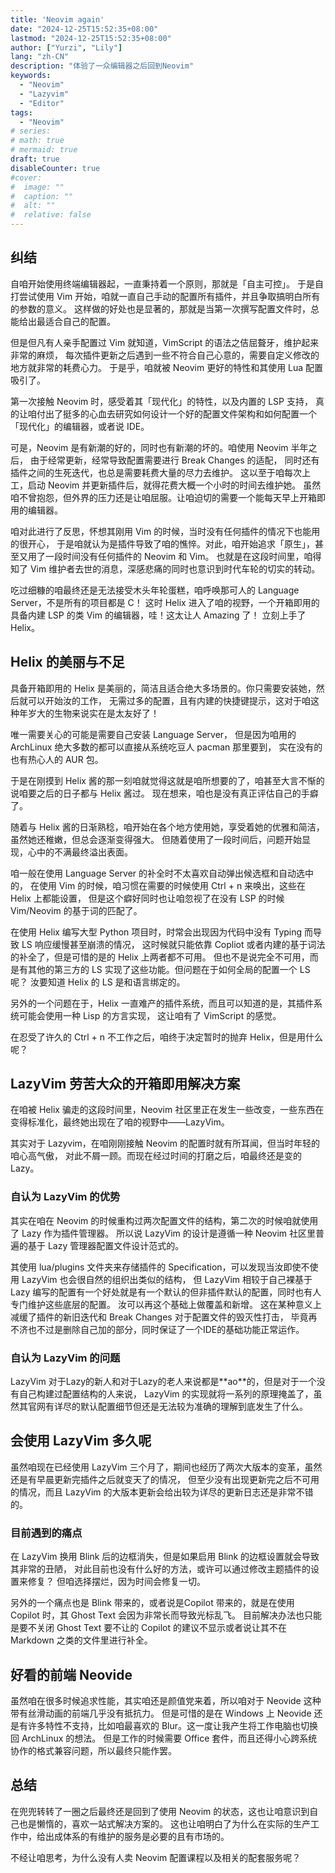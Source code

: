 ```yaml
---
title: 'Neovim again'
date: "2024-12-25T15:52:35+08:00"
lastmod: "2024-12-25T15:52:35+08:00"
author: ["Yurzi", "Lily"]
lang: "zh-CN"
description: "体验了一众编辑器之后回到Neovim"
keywords: 
  - "Neovim"
  - "Lazyvim"
  - "Editor"
tags:
  - "Neovim"
# series:
# math: true
# mermaid: true
draft: true
disableCounter: true
#cover:
#  image: ""
#  caption: ""
#  alt: ""
#  relative: false
---
```


## 纠结

自咱开始使用终端编辑器起，一直秉持着一个原则，那就是「自主可控」。
于是自打尝试使用 Vim 开始，咱就一直自己手动的配置所有插件，并且争取搞明白所有的参数的意义。
这样做的好处也是显著的，那就是当第一次撰写配置文件时，总能给出最适合自己的配置。

但是但凡有人亲手配置过 Vim 就知道，VimScript 的语法之佶屈聱牙，维护起来非常的麻烦，
每次插件更新之后遇到一些不符合自己心意的，需要自定义修改的地方就非常的耗费心力。
于是乎，咱就被 Neovim 更好的特性和其使用 Lua 配置吸引了。

第一次接触 Neovim 时，感受着其「现代化」的特性，以及内置的 LSP 支持，
真的让咱付出了挺多的心血去研究如何设计一个好的配置文件架构和如何配置一个「现代化」的编辑器，或者说 IDE。

可是，Neovim 是有新潮的好的，同时也有新潮的坏的。咱使用 Neovim 半年之后，
由于经常更新，经常导致配置需要进行 Break Changes 的适配，
同时还有插件之间的生死迭代，也总是需要耗费大量的尽力去维护。
这以至于咱每次上工，启动 Neovim 并更新插件后，就得花费大概一个小时的时间去维护她。
虽然咱不曾抱怨，但外界的压力还是让咱屈服。让咱迫切的需要一个能每天早上开箱即用的编辑器。

咱对此进行了反思，怀想其刚用 Vim 的时候，当时没有任何插件的情况下也能用的很开心，
于是咱就认为是插件导致了咱的憔悴。对此，咱开始追求「原生」，甚至又用了一段时间没有任何插件的 Neovim 和 Vim。
也就是在这段时间里，咱得知了 Vim 维护者去世的消息，深感悲痛的同时也意识到时代车轮的切实的转动。

吃过细糠的咱最终还是无法接受木头年轮蛋糕，咱呼唤那可人的 Language Server，不是所有的项目都是 C！
这时 Helix 进入了咱的视野，一个开箱即用的具备内建 LSP 的类 Vim 的编辑器，哇！这太让人 Amazing 了！
立刻上手了 Helix。

## Helix 的美丽与不足

具备开箱即用的 Helix 是美丽的，简洁且适合绝大多场景的。你只需要安装她，然后就可以开始汝的工作，
无需过多的配置，且有内建的快捷键提示，这对于咱这种年岁大的生物来说实在是太友好了！

唯一需要关心的可能是需要自己安装 Language Server，
但是因为咱用的 ArchLinux 绝大多数的都可以直接从系统吃豆人 pacman 那里要到，
实在没有的也有热心人的 AUR 包。

于是在刚摸到 Helix 酱的那一刻咱就觉得这就是咱所想要的了，咱甚至大言不惭的说咱要之后的日子都与 Helix 酱过。
现在想来，咱也是没有真正评估自己的手癖了。

随着与 Helix 酱的日渐熟稔，咱开始在各个地方使用她，享受着她的优雅和简洁，虽然她还稚嫩，但总会逐渐变得强大。
但随着使用了一段时间后，问题开始显现，心中的不满最终溢出表面。

咱一般在使用 Language Server 的补全时不太喜欢自动弹出候选框和自动选中的，
在使用 Vim 的时候，咱习惯在需要的时候使用  Ctrl + n 来唤出，这些在 Helix 上都能设置，
但是这个癖好同时也让咱忽视了在没有 LSP 的时候 Vim/Neovim 的基于词的匹配了。

在使用 Helix 编写大型 Python 项目时，时常会出现因为代码中没有 Typing 而导致 LS 响应缓慢甚至崩溃的情况，
这时候就只能依靠 Copliot 或者内建的基于词法的补全了，但是可惜的是的 Helix 上两者都不可用。
但也不是说完全不可用，而是有其他的第三方的 LS 实现了这些功能。但问题在于如何全局的配置一个 LS 呢？
汝要知道 Helix 的 LS  是和语言绑定的。

另外的一个问题在于，Helix 一直难产的插件系统，而且可以知道的是，其插件系统可能会使用一种 Lisp 的方言实现，
这让咱有了 VimScript 的感觉。

在忍受了许久的 Ctrl + n 不工作之后，咱终于决定暂时的抛弃 Helix，但是用什么呢？

## LazyVim 劳苦大众的开箱即用解决方案

在咱被 Helix 骗走的这段时间里，Neovim 社区里正在发生一些改变，一些东西在变得标准化，最终她出现在了咱的视野中——LazyVim。

其实对于 Lazyvim，在咱刚刚接触 Neovim 的配置时就有所耳闻，但当时年轻的咱心高气傲，
对此不屑一顾。而现在经过时间的打磨之后，咱最终还是变的 Lazy。

### 自认为 LazyVim 的优势

其实在咱在 Neovim 的时候重构过两次配置文件的结构，第二次的时候咱就使用了 Lazy 作为插件管理器。
所以说 LazyVim 的设计是遵循一种 Neovim 社区里普遍的基于 Lazy 管理器配置文件设计范式的。

其使用 lua/plugins 文件夹来存储插件的 Specification，可以发现当汝即使不使用 LazyVim 也会很自然的组织出类似的结构，
但 LazyVim 相较于自己裸基于 Lazy 编写的配置有一个好处就是有一个默认的但非插件默认的配置，同时也有人专门维护这些底层的配置。
汝可以再这个基础上做覆盖和新增。
这在某种意义上减缓了插件的新旧迭代和 Break Changes 对于配置文件的毁灭性打击，
毕竟再不济也不过是删除自己加的部分，同时保证了一个IDE的基础功能正常运作。

### 自认为 LazyVim 的问题

LazyVim 对于Lazy的新人和对于Lazy的老人来说都是\*\*ao\*\*的，但是对于一个没有自己构建过配置结构的人来说，
LazyVim 的实现就将一系列的原理掩盖了，虽然其官网有详尽的默认配置细节但还是无法较为准确的理解到底发生了什么。

## 会使用 LazyVim 多久呢

虽然咱现在已经使用 LazyVim 三个月了，期间也经历了两次大版本的变革，虽然还是有早晨更新完插件之后就变天了的情况，
但至少没有出现更新完之后不可用的情况，而且 LazyVim 的大版本更新会给出较为详尽的更新日志还是非常不错的。

### 目前遇到的痛点

在 LazyVim 换用 Blink 后的边框消失，但是如果启用 Blink 的边框设置就会导致其非常的丑陋，
对此目前也没有什么好的方法，或许可以通过修改主题插件的设置来修复？
但咱选择摆烂，因为时间会修复一切。

另外的一个痛点也是 Blink 带来的，或者说是Copilot 带来的，就是在使用 Copilot 时，其 Ghost Text 会因为非常长而导致光标乱飞。
目前解决办法也只能是要不关闭 Ghost Text 要不让的 Copilot 的建议不显示或者说让其不在 Markdown 之类的文件里进行补全。

## 好看的前端 Neovide

虽然咱在很多时候追求性能，其实咱还是颜值党来着，所以咱对于 Neovide 这种带有丝滑动画的前端几乎没有抵抗力。
但是可惜的是在 Windows 上 Neovide 还是有许多特性不支持，比如咱最喜欢的 Blur。这一度让我产生将工作电脑也切换回 ArchLinux 的想法。
但是工作的时候需要 Office 套件，而且还得小心跨系统协作的格式兼容问题，所以最终只能作罢。

## 总结

在兜兜转转了一圈之后最终还是回到了使用 Neovim 的状态，这也让咱意识到自己也是懒惰的，喜欢一站式解决方案的。
这也让咱明白了为什么在实际的生产工作中，给出成体系的有维护的服务是必要的且有市场的。

不经让咱思考，为什么没有人卖 Neovim 配置课程以及相关的配套服务呢？

